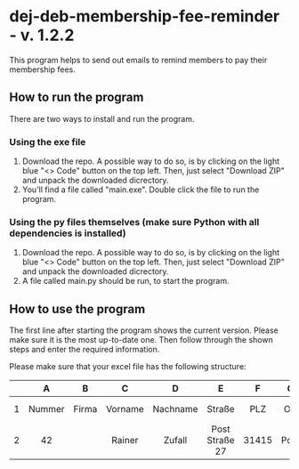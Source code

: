 # dej-deb-membership-fee-reminder - v. 1.2.2
This program helps to send out emails to remind members to pay their membership fees. 
## How to run the program
There are two ways to install and run the program.
### Using the exe file
1. Download the repo. A possible way to do so, is by clicking on the light blue "<> Code" button on the top left. Then, just select "Download ZIP" and unpack the downloaded dicrectory.
2. You'll find a file called "main.exe". Double click the file to run the program.
### Using the py files themselves (make sure Python with all dependencies is installed)
1. Download the repo. A possible way to do so, is by clicking on the light blue "<> Code" button on the top left. Then, just select "Download ZIP" and unpack the downloaded dicrectory.
2. A file called main.py should be run, to start the program.
## How to use the program
The first line after starting the program shows the current version. Please make sure it is the most up-to-date one. Then follow through the shown steps and enter the required information.

Please make sure that your excel file has the following structure:

||A|B|C|D|E|F|G|H|I|J|K|
|:---:|:---:|:---:|:---:|:---:|:---:|:---:|:---:|:---:|:---:|:---:|:---:|
|1|Nummer|Firma|Vorname|Nachname|Straße|PLZ|Ort|Telefon|E-Email|Rechnungsnummer|Offener Betrag|
|2|42||Rainer|Zufall|Post Straße 27|31415|Post||rainer.z@zufall.de|123456|50|